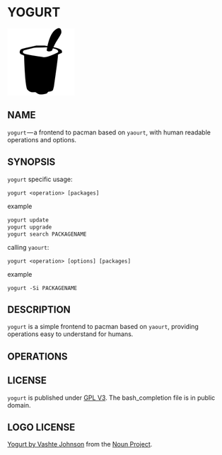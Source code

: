 # YOGURT

<img src="yogurt.png" width="152px" alt="yogurt logo">

## NAME

`yogurt` — a frontend to pacman based on `yaourt`, with human readable operations and options.

## SYNOPSIS

`yogurt` specific usage:

```
yogurt <operation> [packages]
```

example
```
yogurt update
yogurt upgrade
yogurt search PACKAGENAME
```

calling `yaourt`:

```
yogurt <operation> [options] [packages]
```

example
```
yogurt -Si PACKAGENAME
```

## DESCRIPTION

`yogurt` is a simple frontend to pacman based on `yaourt`, providing operations easy to understand for humans.

## OPERATIONS

## LICENSE

`yogurt` is published under [GPL V3](LICENSE.md). The bash_completion file is in public domain.

## LOGO LICENSE

[Yogurt by Vashte Johnson](https://thenounproject.com/term/yogurt/52570/) from the [Noun Project](https://thenounproject.com/).
